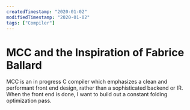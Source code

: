 ```yaml
---
createdTimestamp: "2020-01-02"
modifiedTimestamp: "2020-01-02"
tags: ["Compiler"]
---
```


# MCC and the Inspiration of Fabrice Ballard

MCC is an in progress C compiler which emphasizes
a clean and performant front end design, rather than
a sophisticated backend or IR. When the front end is done,
I want to build out a constant folding optimization pass.
